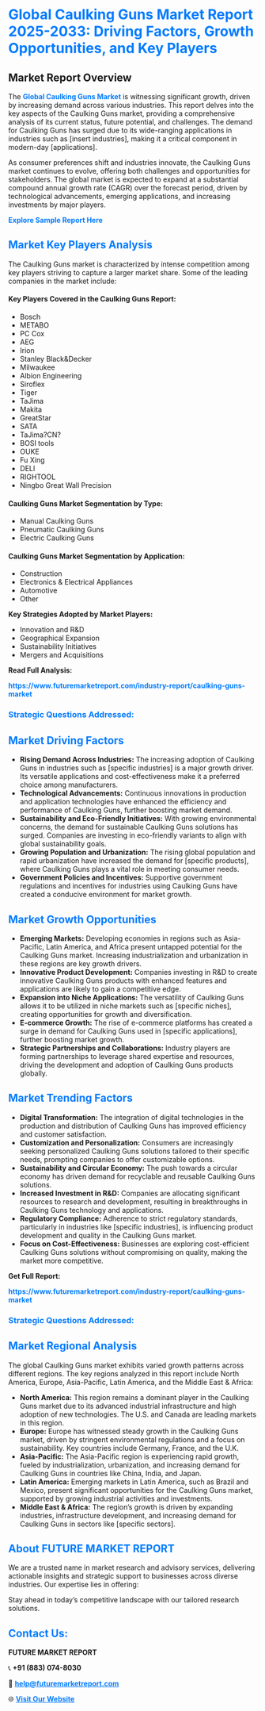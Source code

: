 <h1 style="color: #007BFF;">Global Caulking Guns Market Report 2025-2033: Driving Factors, Growth Opportunities, and Key Players</h1>

<section id="overview">
<h2>Market Report Overview</h2>
<p>The <a href="https://www.futuremarketreport.com/industry-report/caulking-guns-market" style="color: #007BFF; text-decoration: none;"><strong>Global Caulking Guns Market</strong></a> is witnessing significant growth, driven by increasing demand across various industries. This report delves into the key aspects of the Caulking Guns market, providing a comprehensive analysis of its current status, future potential, and challenges. The demand for Caulking Guns has surged due to its wide-ranging applications in industries such as [insert industries], making it a critical component in modern-day [applications].</p>
<p>As consumer preferences shift and industries innovate, the Caulking Guns market continues to evolve, offering both challenges and opportunities for stakeholders. The global market is expected to expand at a substantial compound annual growth rate (CAGR) over the forecast period, driven by technological advancements, emerging applications, and increasing investments by major players.</p>
</section>

<section id="overview">
<p><a href="https://www.futuremarketreport.com/request-sample/reportId=83219" style="color: #007BFF; text-decoration: none;"><strong>Explore Sample Report Here</strong></a></p>
</section>

<section id="key-players">
<h2 style="color: #007BFF;">Market Key Players Analysis</h2>
<p>The Caulking Guns market is characterized by intense competition among key players striving to capture a larger market share. Some of the leading companies in the market include:</p>
<h4>Key Players Covered in the Caulking Guns Report:</h4>
<ul><li>Bosch</li><li>METABO</li><li>PC Cox</li><li>AEG</li><li>Irion</li><li>Stanley Black&amp;Decker</li><li>Milwaukee</li><li>Albion Engineering</li><li>Siroflex</li><li>Tiger</li><li>TaJima</li><li>Makita</li><li>GreatStar</li><li>SATA</li><li>TaJima?CN?</li><li>BOSI tools</li><li>OUKE</li><li>Fu Xing</li><li>DELI</li><li>RIGHTOOL</li><li>Ningbo Great Wall Precision</li></ul>
<h4>Caulking Guns Market Segmentation by Type:</h4>
<ul><li>Manual Caulking Guns</li><li>Pneumatic Caulking Guns</li><li>Electric Caulking Guns</li></ul>

<h4>Caulking Guns Market Segmentation by Application:</h4>
<ul><li>Construction</li><li>Electronics &amp; Electrical Appliances</li><li>Automotive</li><li>Other</li></ul>
<p><strong>Key Strategies Adopted by Market Players:</strong></p>
<ul>
<li>Innovation and R&D</li>
<li>Geographical Expansion</li>
<li>Sustainability Initiatives</li>
<li>Mergers and Acquisitions</li>
</ul>
</section>

<section>
<p><strong>Read Full Analysis: </strong></p><a href="https://www.futuremarketreport.com/industry-report/caulking-guns-market" style="color: #007BFF; text-decoration: none;"><strong>https://www.futuremarketreport.com/industry-report/caulking-guns-market</strong></a>
<h3 style="color: #007BFF;">Strategic Questions Addressed:</h3>
</section>

<section id="driving-factors">
<h2 style="color: #007BFF;">Market Driving Factors</h2>
<ul>
<li><strong>Rising Demand Across Industries:</strong> The increasing adoption of Caulking Guns in industries such as [specific industries] is a major growth driver. Its versatile applications and cost-effectiveness make it a preferred choice among manufacturers.</li>
<li><strong>Technological Advancements:</strong> Continuous innovations in production and application technologies have enhanced the efficiency and performance of Caulking Guns, further boosting market demand.</li>
<li><strong>Sustainability and Eco-Friendly Initiatives:</strong> With growing environmental concerns, the demand for sustainable Caulking Guns solutions has surged. Companies are investing in eco-friendly variants to align with global sustainability goals.</li>
<li><strong>Growing Population and Urbanization:</strong> The rising global population and rapid urbanization have increased the demand for [specific products], where Caulking Guns plays a vital role in meeting consumer needs.</li>
<li><strong>Government Policies and Incentives:</strong> Supportive government regulations and incentives for industries using Caulking Guns have created a conducive environment for market growth.</li>
</ul>
</section>

<section id="growth-opportunities">
<h2 style="color: #007BFF;">Market Growth Opportunities</h2>
<ul>
<li><strong>Emerging Markets:</strong> Developing economies in regions such as Asia-Pacific, Latin America, and Africa present untapped potential for the Caulking Guns market. Increasing industrialization and urbanization in these regions are key growth drivers.</li>
<li><strong>Innovative Product Development:</strong> Companies investing in R&D to create innovative Caulking Guns products with enhanced features and applications are likely to gain a competitive edge.</li>
<li><strong>Expansion into Niche Applications:</strong> The versatility of Caulking Guns allows it to be utilized in niche markets such as [specific niches], creating opportunities for growth and diversification.</li>
<li><strong>E-commerce Growth:</strong> The rise of e-commerce platforms has created a surge in demand for Caulking Guns used in [specific applications], further boosting market growth.</li>
<li><strong>Strategic Partnerships and Collaborations:</strong> Industry players are forming partnerships to leverage shared expertise and resources, driving the development and adoption of Caulking Guns products globally.</li>
</ul>
</section>

<section id="trending-factors">
<h2 style="color: #007BFF;">Market Trending Factors</h2>
<ul>
<li><strong>Digital Transformation:</strong> The integration of digital technologies in the production and distribution of Caulking Guns has improved efficiency and customer satisfaction.</li>
<li><strong>Customization and Personalization:</strong> Consumers are increasingly seeking personalized Caulking Guns solutions tailored to their specific needs, prompting companies to offer customizable options.</li>
<li><strong>Sustainability and Circular Economy:</strong> The push towards a circular economy has driven demand for recyclable and reusable Caulking Guns solutions.</li>
<li><strong>Increased Investment in R&D:</strong> Companies are allocating significant resources to research and development, resulting in breakthroughs in Caulking Guns technology and applications.</li>
<li><strong>Regulatory Compliance:</strong> Adherence to strict regulatory standards, particularly in industries like [specific industries], is influencing product development and quality in the Caulking Guns market.</li>
<li><strong>Focus on Cost-Effectiveness:</strong> Businesses are exploring cost-efficient Caulking Guns solutions without compromising on quality, making the market more competitive.</li>
</ul>
</section>

<section>
<p><strong>Get Full Report: </strong></p><a href="https://www.futuremarketreport.com/industry-report/caulking-guns-market" style="color: #007BFF; text-decoration: none;"><strong>https://www.futuremarketreport.com/industry-report/caulking-guns-market</strong></a>
<h3 style="color: #007BFF;">Strategic Questions Addressed:</h3>
</section>


<section id="regional-analysis">
<h2 style="color: #007BFF;">Market Regional Analysis</h2>
<p>The global Caulking Guns market exhibits varied growth patterns across different regions. The key regions analyzed in this report include North America, Europe, Asia-Pacific, Latin America, and the Middle East & Africa:</p>
<ul>
<li><strong>North America:</strong> This region remains a dominant player in the Caulking Guns market due to its advanced industrial infrastructure and high adoption of new technologies. The U.S. and Canada are leading markets in this region.</li>
<li><strong>Europe:</strong> Europe has witnessed steady growth in the Caulking Guns market, driven by stringent environmental regulations and a focus on sustainability. Key countries include Germany, France, and the U.K.</li>
<li><strong>Asia-Pacific:</strong> The Asia-Pacific region is experiencing rapid growth, fueled by industrialization, urbanization, and increasing demand for Caulking Guns in countries like China, India, and Japan.</li>
<li><strong>Latin America:</strong> Emerging markets in Latin America, such as Brazil and Mexico, present significant opportunities for the Caulking Guns market, supported by growing industrial activities and investments.</li>
<li><strong>Middle East & Africa:</strong> The region’s growth is driven by expanding industries, infrastructure development, and increasing demand for Caulking Guns in sectors like [specific sectors].</li>
</ul>
</section>

<footer>
<h2 style="color: #007BFF;">About FUTURE MARKET REPORT</h2>
<p>We are a trusted name in market research and advisory services, delivering actionable insights and strategic support to businesses across diverse industries. Our expertise lies in offering:</p>

<p>Stay ahead in today’s competitive landscape with our tailored research solutions.</p>

<h2 style="color: #007BFF;">Contact Us:</h2>
<p><strong>FUTURE MARKET REPORT</strong></p>
<p>📞 <strong>+91 (883) 074-8030</strong></p>
<p>📧 <strong><a href="mailto:help@futuremarketreport.com" style="color: #007BFF;">help@futuremarketreport.com</a></strong></p>
<p>🌐 <strong><a href="https://www.futuremarketreport.com/" style="color: #007BFF;">Visit Our Website</a></strong></p>
</footer>